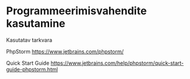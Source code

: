# Programmeerimisvahendite kasutamine

Kasutatav tarkvara

PhpStorm
https://www.jetbrains.com/phpstorm/

Quick Start Guide
https://www.jetbrains.com/help/phpstorm/quick-start-guide-phpstorm.html
